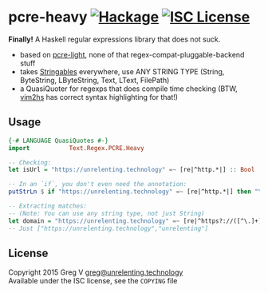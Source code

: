 # pcre-heavy [![Hackage](https://img.shields.io/hackage/v/pcre-heavy.svg?style=flat)](https://hackage.haskell.org/package/pcre-heavy) [![ISC License](https://img.shields.io/badge/license-ISC-red.svg?style=flat)](https://tldrlegal.com/license/-isc-license)

**Finally!** A Haskell regular expressions library that does not suck.

- based on [pcre-light], none of that regex-compat-pluggable-backend stuff
- takes [Stringables] everywhere, use ANY STRING TYPE (String, ByteString, LByteString, Text, LText, FilePath)
- a QuasiQuoter for regexps that does compile time checking (BTW, [vim2hs] has correct syntax highlighting for that!)

[pcre-light]: https://hackage.haskell.org/package/pcre-light
[Stringables]: https://hackage.haskell.org/package/stringable
[vim2hs]: https://github.com/dag/vim2hs#quasi-quoting

## Usage

```haskell
{-# LANGUAGE QuasiQuotes #-}
import           Text.Regex.PCRE.Heavy

-- Checking:
let isUrl = "https://unrelenting.technology" =~ [re|^http.*|] :: Bool

-- In an `if`, you don't even need the annotation:
putStrLn $ if "https://unrelenting.technology" =~ [re|^http.*|] then "YEP" else "NOPE"

-- Extracting matches:
-- (Note: You can use any string type, not just String)
let domain = "https://unrelenting.technology" =~ [re|^https?://([^\.]+)\..*|] :: Maybe [String]
-- Just ["https://unrelenting.technology","unrelenting"]

```

## License

Copyright 2015 Greg V <greg@unrelenting.technology>  
Available under the ISC license, see the `COPYING` file
